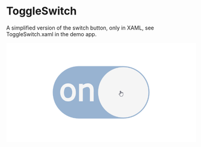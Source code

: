 # ToggleSwitch
A simplified version of the switch button, only in XAML, see ToggleSwitch.xaml in the demo app.

![A simplified version of switch button, only in XAML](switch.gif)  
